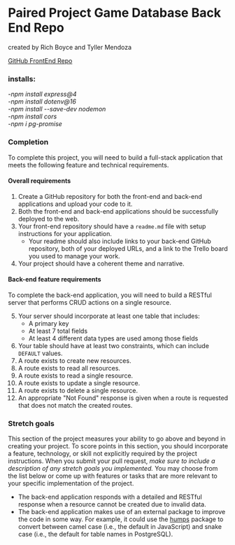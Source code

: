 # Paired Project Game Database Back End Repo
created by Rich Boyce and Tyller Mendoza

[GitHub FrontEnd Repo](https://github.com/tsunami-dev/front_end_single_resource) 

### installs:  
   -_npm install express@4_  
   -_npm install dotenv@16_  
   -_npm install --save-dev nodemon_  
   -_npm install cors_  
   -_npm i pg-promise_  



### Completion

To complete this project, you will need to build a full-stack application that meets the following feature and technical requirements.


#### Overall requirements

1. Create a GitHub repository for both the front-end and back-end applications and upload your code to it.
1. Both the front-end and back-end applications should be successfully deployed to the web.
1. Your front-end repository should have a `readme.md` file with setup instructions for your application.
   - Your readme should also include links to your back-end GitHub repository, both of your deployed URLs, and a link to the Trello board you used to manage your work.
1. Your project should have a coherent theme and narrative.


#### Back-end feature requirements

To complete the back-end application, you will need to build a RESTful server that performs CRUD actions on a single resource.

5. Your server should incorporate at least one table that includes:
   - A primary key
   - At least 7 total fields
   - At least 4 different data types are used among those fields
1. Your table should have at least two constraints, which can include `DEFAULT` values.
1. A route exists to create new resources.
1. A route exists to read all resources.
1. A route exists to read a single resource.
1. A route exists to update a single resource.
1. A route exists to delete a single resource.
1. An appropriate "Not Found" response is given when a route is requested that does not match the created routes.


### Stretch goals

This section of the project measures your ability to go above and beyond in creating your project. To score points in this section, you should incorporate a feature, technology, or skill not explicitly required by the project instructions.
When you submit your pull request, _make sure to include a description of any stretch goals you implemented._ You may choose from the list below or come up with features or tasks that are more relevant to your specific implementation of the project.

- The back-end application responds with a detailed and RESTful response when a resource cannot be created due to invalid data.
- The back-end application makes use of an external package to improve the code in some way. For example, it could use the [humps](https://www.npmjs.com/package/humps) package to convert between camel case (i.e., the default in JavaScript) and snake case (i.e., the default for table names in PostgreSQL).





